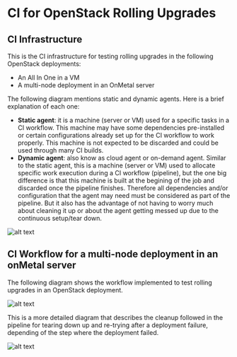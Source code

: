 # CI for OpenStack Rolling Upgrades

## CI Infrastructure

This is the CI infrastructure for testing rolling upgrades in the following OpenStack deployments:
 + An All In One in a VM
 + A multi-node deployment in an OnMetal server

The following diagram mentions static and dynamic agents. Here is a brief explanation of each one:
 + **Static agent**: it is a machine (server or VM) used for a specific tasks in a CI workflow. This machine may have some dependencies pre-installed or certain configurations already set up for the CI workflow to work properly. This machine is not expected to be discarded and could be used through many CI builds.
 + **Dynamic agent**: also know as cloud agent or on-demand agent. Similar to the static agent, this is a machine (server or VM) used to allocate specific work execution during a CI workflow (pipeline), but the one big difference is that this machine is built at the begining of the job and discarded once the pipeline finishes. Therefore all dependencies and/or configuration that the agent may need must be considered as part of the pipeline. But it also has the advantage of not having to worry much about cleaning it up or about the agent getting messed up due to the continuous setup/tear down.

![alt text][ci-infra]

## CI Workflow for a multi-node deployment in an onMetal server

The following diagram shows the workflow implemented to test rolling upgrades in an OpenStack deployment.

![alt text][ci-workflow]

This is a more detailed diagram that describes the cleanup followed in the pipeline for tearing down up and re-trying after a deployment failure, depending of the step where the deployment failed.

![alt text][ci-workflow-cleanup]


[ci-infra]: https://raw.githubusercontent.com/osic/qa-jenkins-onmetal/master/jenkins/CI-Infra.png "CI Infrastructure for OpenStack Rolling Upgrades"

[ci-workflow]: https://raw.githubusercontent.com/osic/qa-jenkins-onmetal/master/jenkins/AIO-multinode-CI-flow.png "CI Workflow for OpenStack Rolling Upgrades"

[ci-workflow-cleanup]: https://raw.githubusercontent.com/osic/qa-jenkins-onmetal/master/jenkins/AIO-multinode-CI-flow-cleanup.png "CI Workflow for OpenStack Rolling Upgrades"
